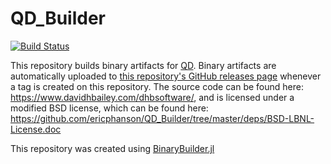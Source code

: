 # QD_Builder

[![Build Status](https://travis-ci.com/ericphanson/QD_Builder.svg?branch=master)](https://travis-ci.com/ericphanson/QD_Builder)

This repository builds binary artifacts for [QD](http://sdpa.sourceforge.net/).
Binary artifacts are automatically uploaded to
[this repository's GitHub releases page](https://github.com/ericphanson/QD_Builder/releases)
whenever a tag is created on this repository. The source code can be found here: <https://www.davidhbailey.com/dhbsoftware/>, and is licensed under a modified BSD license, which can be found here:  <https://github.com/ericphanson/QD_Builder/tree/master/deps/BSD-LBNL-License.doc>

This repository was created using [BinaryBuilder.jl](https://github.com/JuliaPackaging/BinaryBuilder.jl)

